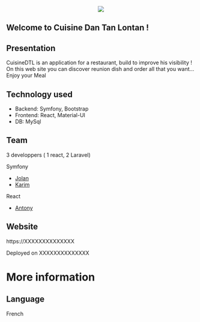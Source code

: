 <p align="center">
    <img src="https://upload.wikimedia.org/wikipedia/commons/b/b3/Ile_de_La_R%C3%A9union.jpg"> 
</p>

## Welcome to Cuisine Dan Tan Lontan !

Presentation
--------------------

CuisineDTL is an application for a restaurant, build to improve his visibility ! On this web site you can discover reunion dish and order all that you want...
Enjoy your Meal 

Technology used
--------------------

- Backend: Symfony, Bootstrap
- Frontend: React, Material-UI
- DB: MySql

Team
--------------------

3 developpers ( 1 react, 2 Laravel)

Symfony
- [Jolan](https://github.com/JolanL67)
- [Karim](https://github.com/Kanyashiu)

React
- [Antony](https://github.com/Tony-Gmz)

Website
--------------------

https://XXXXXXXXXXXXXX

Deployed on XXXXXXXXXXXXXX

# More information

Language
--------------------

French
